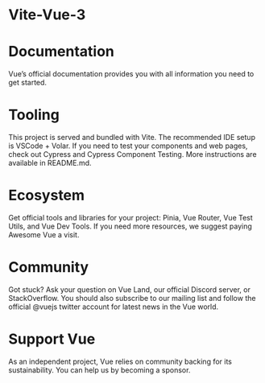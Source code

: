 # Vite-Vue-3
# Documentation
Vue’s official documentation provides you with all information you need to get started.
# Tooling
This project is served and bundled with Vite. The recommended IDE setup is VSCode + Volar. If you need to test your components and web pages, check out Cypress and Cypress Component Testing.
More instructions are available in README.md.
# Ecosystem
Get official tools and libraries for your project: Pinia, Vue Router, Vue Test Utils, and Vue Dev Tools. If you need more resources, we suggest paying Awesome Vue a visit.
# Community
Got stuck? Ask your question on Vue Land, our official Discord server, or StackOverflow. You should also subscribe to our mailing list and follow the official @vuejs twitter account for latest news in the Vue world.
# Support Vue
As an independent project, Vue relies on community backing for its sustainability. You can help us by becoming a sponsor.
